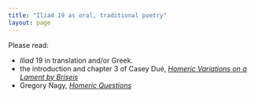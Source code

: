 ```yaml
---
title: "Iliad 19 as oral, traditional poetry"
layout: page
---
```


Please read:

-  *Iliad* 19 in translation and/or Greek.
- the introduction and chapter 3 of Casey Dué, [*Homeric Variations on a Lament by Briseis*](http://chs.harvard.edu/CHS/article/display/4311)
- Gregory Nagy, *[Homeric Questions](http://chs.harvard.edu/CHS/article/display/5578)* 

